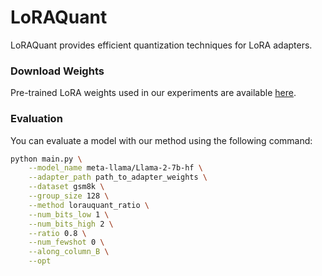 # LoRAQuant

LoRAQuant provides efficient quantization techniques for LoRA adapters.  

### Download Weights
Pre-trained LoRA weights used in our experiments are available [here](https://mega.nz/folder/0ZpSxTBB#nYyDkqxouidzHmAZYhGPPA).  

### Evaluation
You can evaluate a model with our method using the following command:

```bash
python main.py \
    --model_name meta-llama/Llama-2-7b-hf \
    --adapter_path path_to_adapter_weights \
    --dataset gsm8k \
    --group_size 128 \
    --method lorauquant_ratio \
    --num_bits_low 1 \
    --num_bits_high 2 \
    --ratio 0.8 \
    --num_fewshot 0 \
    --along_column_B \
    --opt
